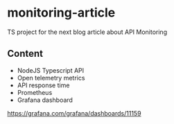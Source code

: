 # monitoring-article

TS project for the next blog article about API Monitoring

## Content

- NodeJS Typescript API
- Open telemetry metrics
- API response time
- Prometheus
- Grafana dashboard

https://grafana.com/grafana/dashboards/11159